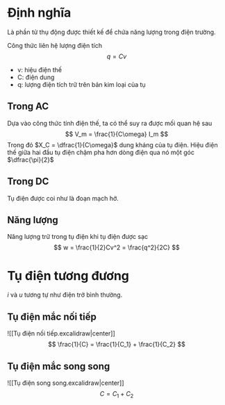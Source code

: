 # Định nghĩa
Là phần tử thụ động được thiết kế để chứa năng lượng trong điện trường.

Công thức liên hệ lượng điện tích
$$
q = Cv
$$
- v: hiệu điện thế
- C: điện dung
- q: lượng điện tích trữ trên bản kim loại của tụ
## Trong AC
Dựa vào công thức tính điện thế, ta có thể suy ra được mối quan hệ sau
$$
V_m = \frac{1}{C\omega} I_m
$$
Trong đó $X_C = \dfrac{1}{C\omega}$ dung kháng của tụ điện. 
Hiệu điện thế giữa hai đầu tụ điện chậm pha hơn dòng điện qua nó một góc $\dfrac{\pi}{2}$
## Trong DC
Tụ điện được coi như là đoạn mạch hở.
## Năng lượng
Năng lượng trữ trong tụ điện khi tụ điện được sạc
$$
w = \frac{1}{2}Cv^2 = \frac{q^2}{2C}
$$
# Tụ điện tương đương
$i$ và $u$ tương tự như điện trở bình thường.
## Tụ điện mắc nối tiếp
![[Tụ điện nối tiếp.excalidraw|center]]
$$
\frac{1}{C} = \frac{1}{C_1} + \frac{1}{C_2}
$$
## Tụ điện mắc song song
![[Tụ điện song song.excalidraw|center]]
$$
C = C_1 + C_2
$$